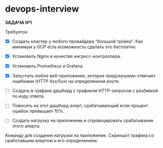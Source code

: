 # devops-interview

**ЗАДАЧА №1**

Требуется:

- [x] Создать кластер у любого провайдера “большой тройки”. Как минимум у GCP есть возможность сделать это бесплатно.
- [x] Установить Nginx в качестве ингресс-контроллера.
- [x] Установить Prometheus и Grafana.
- [x] Запустить любое веб-приложение, которое предсказуемо отвечает ошибками (HTTP 4xx/5xx) на определенном роуте.
- [ ] Создать в графане дашборд с графиком HTTP-запросов с разбивкой по коду ответа.
- [ ] Повесить на этот дашборд алерт, срабатывающий если процент ошибок превышает 10%.
- [ ] Создать нагрузку на приложение и спровоцировать срабатывание этого алерта.


Команду для создания нагрузки на приложение.
Скриншот графика со сработавшим алертом и его определением.
